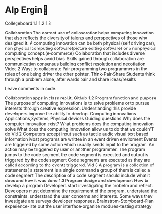 # Alp Ergin👋
Collegeboard 1.1 1.2 1.3


Collaboration
The correct use of collaboration helps computing innovation that also reflects the diversity of talents and perspectives of those who designed it.
A computing innovation can be both physical (self driving car), non physical computing software(picture editing software) or a nonphysical computing concept.(e-commerce)
Collaboration that includes diverse perspectives helps avoid bias.
Skills gained through collaboration are communication consensus building conflict resolution and negotiation.
Video 2
Ways to collaborate
Pair programming two programmers in the roles of one being driver the other pointer.
Think-Pair-Share 
Students think through a problem alone, after wards pair and share ideas/results

Leave comments in code.

Collaboration apps in class
repl.it, Github
1.2
Program function and purpose
The purpose of computing innovations is to solve problems or to pursue interests through creative expression.
Understanding this provide developers improve the ability to develop.
Computing innovations
Applications,Systems, Physical devices
Guiding questions 
Why does the computer innovation exist?
What problems does the computing innovation solve
What does the computing innovation allow us to do that we couldn’T do
Vid 2
Computers accept input such as tactile audio visual text based information
Most programs are written in an event driven enviroment
Events are triggered by some action which usually sends input to the program.
An action may be triggered by user or another programmer.
The program jumps to the code segment  the code segment is executed and output is triggered by the code segment
Code segments are executed as they are called according to the events triggered.
Vid 3
A program is a collection of statements( a statement is a single command a group of them is called a code segment
The description of a code segment should include what it does and how it was done
1.3
Program design and development
How to develop a program 
Developers start investigating the probelm and reflect. Developers must determine the requirement of the program, understand the constraints, understand the user concerns and interests. Some ways they investigate are surveys developer responses.
Brainstrom-Storyboard-Plan experience-late out the user interface-organize modules-testing strategy




<!--
**Alpergin-hisar/Alpergin-hisar** is a ✨ _special_ ✨ repository because its `README.md` (this file) appears on your GitHub profile.

Here are some ideas to get you started:

- 🔭 I’m currently working on ...
- 🌱 I’m currently learning ...
- 👯 I’m looking to collaborate on ...
- 🤔 I’m looking for help with ...
- 💬 Ask me about ...
- 📫 How to reach me: ...
- 😄 Pronouns: ...
- ⚡ Fun fact: ...
-->
